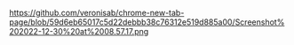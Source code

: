 
https://github.com/veronisab/chrome-new-tab-page/blob/59d6eb65017c5d22debbb38c76312e519d885a00/Screenshot%202022-12-30%20at%2008.57.17.png
